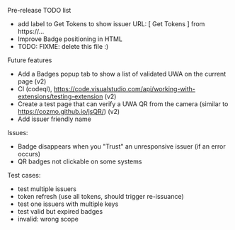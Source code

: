 Pre-release TODO list
* add label to Get Tokens to show issuer URL: [ Get Tokens ] from https://...
* Improve Badge positioning in HTML
* TODO: FIXME: delete this file :)

Future features
* Add a Badges popup tab to show a list of validated UWA on the current page (v2)
* CI (codeql), https://code.visualstudio.com/api/working-with-extensions/testing-extension (v2)
* Create a test page that can verify a UWA QR from the camera (similar to https://cozmo.github.io/jsQR/) (v2)
* Add issuer friendly name

Issues:
* Badge disappears when you "Trust" an unresponsive issuer (if an error occurs)
* QR badges not clickable on some systems

Test cases:
* test multiple issuers
* token refresh (use all tokens, should trigger re-issuance)
* test one issuers with multiple keys
* test valid but expired badges
* invalid: wrong scope